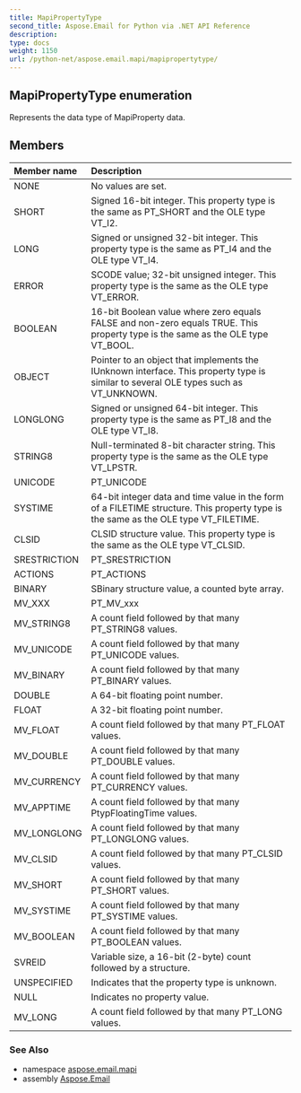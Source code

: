 ```yaml
---
title: MapiPropertyType
second_title: Aspose.Email for Python via .NET API Reference
description: 
type: docs
weight: 1150
url: /python-net/aspose.email.mapi/mapipropertytype/
---
```


## MapiPropertyType enumeration

Represents the data type of MapiProperty data.

## Members
| Member name | Description |
| :- | :- |
|NONE|No values are set.|
|SHORT|Signed 16-bit integer. This property type is the same as PT_SHORT and the OLE type VT_I2.|
|LONG|Signed or unsigned 32-bit integer. This property type is the same as PT_I4 and the OLE type VT_I4.|
|ERROR|SCODE value; 32-bit unsigned integer. This property type is the same as the OLE type VT_ERROR.|
|BOOLEAN|16-bit Boolean value where zero equals FALSE and non-zero equals TRUE. This property type is the same as the OLE type VT_BOOL.|
|OBJECT|Pointer to an object that implements the IUnknown interface. This property type is similar to several OLE types such as VT_UNKNOWN.|
|LONGLONG|Signed or unsigned 64-bit integer. This property type is the same as PT_I8 and the OLE type VT_I8.|
|STRING8|Null-terminated 8-bit character string. This property type is the same as the OLE type VT_LPSTR.|
|UNICODE|PT_UNICODE|
|SYSTIME|64-bit integer data and time value in the form of a FILETIME structure. This property type is the same as the OLE type VT_FILETIME.|
|CLSID|CLSID structure value. This property type is the same as the OLE type VT_CLSID.|
|SRESTRICTION|PT_SRESTRICTION|
|ACTIONS|PT_ACTIONS|
|BINARY|SBinary structure value, a counted byte array.|
|MV_XXX|PT_MV_xxx|
|MV_STRING8|A count field followed by that many PT_STRING8 values.|
|MV_UNICODE|A count field followed by that many PT_UNICODE values.|
|MV_BINARY|A count field followed by that many PT_BINARY values.|
|DOUBLE|A 64-bit floating point number.|
|FLOAT|A 32-bit floating point number.|
|MV_FLOAT|A count field followed by that many PT_FLOAT values.|
|MV_DOUBLE|A count field followed by that many PT_DOUBLE values.|
|MV_CURRENCY|A count field followed by that many PT_CURRENCY values.|
|MV_APPTIME|A count field followed by that many PtypFloatingTime values.|
|MV_LONGLONG|A count field followed by that many PT_LONGLONG values.|
|MV_CLSID|A count field followed by that many PT_CLSID values.|
|MV_SHORT|A count field followed by that many PT_SHORT values.|
|MV_SYSTIME|A count field followed by that many PT_SYSTIME values.|
|MV_BOOLEAN|A count field followed by that many PT_BOOLEAN values.|
|SVREID|Variable size, a 16-bit (2-byte) count followed by a structure.|
|UNSPECIFIED|Indicates that the property type is unknown.|
|NULL|Indicates no property value.|
|MV_LONG|A count field followed by that many PT_LONG values.|

### See Also

* namespace [aspose.email.mapi](/email/python-net/aspose.email.mapi/)
* assembly [Aspose.Email](/email/python-net/)

